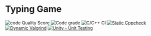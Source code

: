 # Typing Game
![code Quality Score](https://www.code-inspector.com/project/24962/score/svg)
![Code grade](https://www.code-inspector.com/project/24962/status/svg)
![C/C++ CI](https://github.com/prithvisekhar/AppliedSDLC_Template/actions/workflows/c-cpp.yml/badge.svg) [![Static Cppcheck](https://github.com/prithvisekhar/AppliedSDLC_Template/actions/workflows/cppcheck.yml/badge.svg)](https://github.com/prithvisekhar/AppliedSDLC_Template/actions/workflows/cppcheck.yml) [![Dynamic Valgrind](https://github.com/prithvisekhar/AppliedSDLC_Template/actions/workflows/CodeQuality_Dynamic.yml/badge.svg)](https://github.com/prithvisekhar/AppliedSDLC_Template/actions/workflows/CodeQuality_Dynamic.yml) [![Unity - Unit Testing](https://github.com/prithvisekhar/AppliedSDLC_Template/actions/workflows/unity.yml/badge.svg)](https://github.com/prithvisekhar/AppliedSDLC_Template/actions/workflows/unity.yml)

